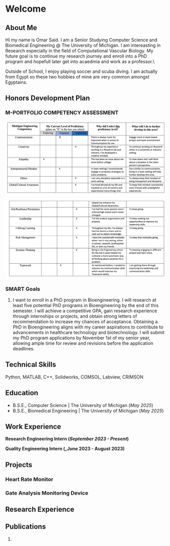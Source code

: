 # Welcome

## About Me 
Hi my name is Omar Said. I am a Senior Studying Computer Science and Biomedical Engineering @ The University of Michigan. 
I am intereasting in Research especially in the field of Computational Vascular Biology. My future goal is to continue my
research journey and enroll into a PhD program and hopefull later get into acaedmia and work as a professor.\

Outside of School, I enjoy playing soccer and scuba diving. I am actually from Egypt so these two hobbies of mine are very common 
amongst Egyptains. 

## Honors Development Plan 

### M-PORTFOLIO COMPETENCY ASSESSMENT

![alt text](https://github.com/Saidoflo/Saidoflo.github.io/blob/main/assets/1.png)

![alt text](https://github.com/Saidoflo/Saidoflo.github.io/blob/main/assets/2.png)


### SMART Goals

1. I want to enroll in a PhD program in Bioengineering. I will research at least five potential PhD programs in Bioengineering by the end of this semester. I will achieve a competitive GPA, gain research experience through internships or projects, and obtain strong letters of recommendation to increase my chances of acceptance. Obtaining a PhD in Bioengineering aligns with my career aspirations to contribute to advancements in healthcare technology and biotechnology. I will submit my PhD program applications by November 1st of my senior year, allowing ample time for review and revisions before the application deadlines.

## Technical Skills 
Python, MATLAB, C++, Solidworks, COMSOL, Labview, CRIMSON

## Education
- B.S.E., Computer Science | The University of Michigan (_May 2025_)
- B.S.E., Biomedical Engineering | The University of Michigan (_May 2025_) 

## Work Experience
**Research Engineering Intern (_September 2023 - Present_)**

**Quality Engineering Intern (_June 2023 - August 2023)**

## Projects
### Heart Rate Monitor 

### Gate Analysis Monitoring Device 

## Research Experience

## Publications
1.
